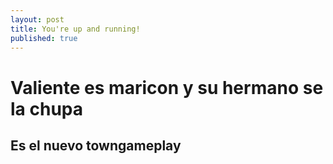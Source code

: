 ```yaml
---
layout: post
title: You're up and running!
published: true
---
```

# Valiente es maricon y su hermano se la chupa

## Es el nuevo towngameplay